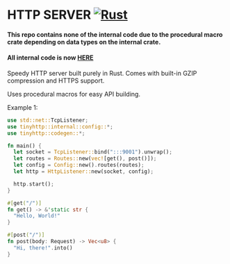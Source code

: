 # HTTP SERVER [![Rust](https://github.com/Yourlitdaddy/tinyhttp/actions/workflows/rust.yml/badge.svg?branch=main)](https://github.com/Yourlitdaddy/tinyhttp/actions/workflows/rust.yml)

#### This repo contains none of the internal code due to the procedural macro crate depending on data types on the internal crate.

#### All internal code is now [HERE](https://github.com/mateocabanal/tinyhttp-internal)

Speedy HTTP server built purely in Rust. Comes with built-in GZIP compression and HTTPS support.

Uses procedural macros for easy API building.



Example 1:
```rust
use std::net::TcpListener;
use tinyhttp::internal::config::*;
use tinyhttp::codegen::*;

fn main() {
  let socket = TcpListener::bind(":::9001").unwrap();
  let routes = Routes::new(vec![get(), post()]);
  let config = Config::new().routes(routes);
  let http = HttpListener::new(socket, config);

  http.start();
}

#[get("/")]
fn get() -> &'static str {
  "Hello, World!"
}

#[post("/")]
fn post(body: Request) -> Vec<u8> {
  "Hi, there!".into()
}
